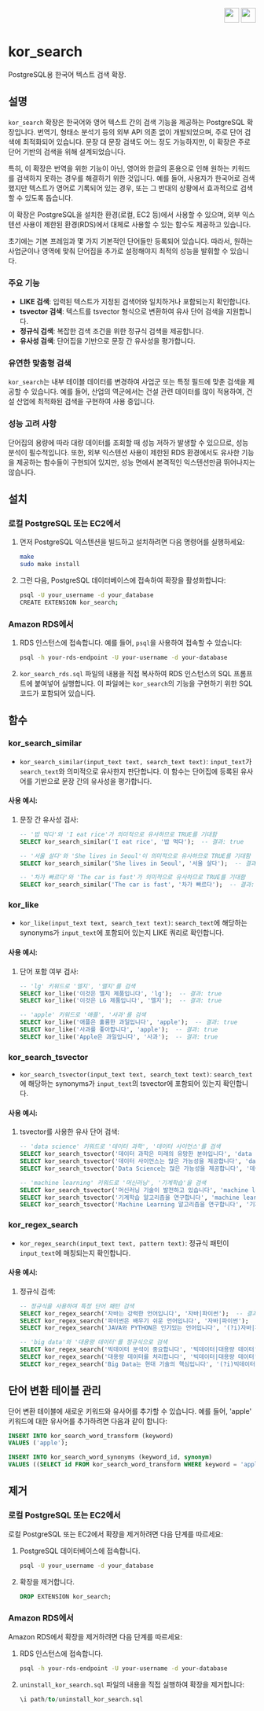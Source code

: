 <p align="right">
  <a href="#"><img src="https://upload.wikimedia.org/wikipedia/commons/0/09/Flag_of_South_Korea.svg" width="30"></a>
   <a href="/localization/en/README.md"><img src="https://upload.wikimedia.org/wikipedia/en/a/a4/Flag_of_the_United_States.svg" width="30"></a>
</p>

# kor_search

PostgreSQL용 한국어 텍스트 검색 확장.

## 설명

`kor_search` 확장은 한국어와 영어 텍스트 간의 검색 기능을 제공하는 PostgreSQL 확장입니다. 번역기, 형태소 분석기 등의 외부 API 의존 없이 개발되었으며, 주로 단어 검색에 최적화되어 있습니다. 문장 대 문장 검색도 어느 정도 가능하지만, 이 확장은 주로 단어 기반의 검색을 위해 설계되었습니다.

특히, 이 확장은 번역을 위한 기능이 아닌, 영어와 한글의 혼용으로 인해 원하는 키워드를 검색하지 못하는 경우를 해결하기 위한 것입니다. 예를 들어, 사용자가 한국어로 검색했지만 텍스트가 영어로 기록되어 있는 경우, 또는 그 반대의 상황에서 효과적으로 검색할 수 있도록 돕습니다.

이 확장은 PostgreSQL을 설치한 환경(로컬, EC2 등)에서 사용할 수 있으며, 외부 익스텐션 사용이 제한된 환경(RDS)에서 대체로 사용할 수 있는 함수도 제공하고 있습니다.

초기에는 기본 프레임과 몇 가지 기본적인 단어들만 등록되어 있습니다. 따라서, 원하는 사업군이나 영역에 맞춰 단어집을 추가로 설정해야지 최적의 성능을 발휘할 수 있습니다.

### 주요 기능

- **LIKE 검색**: 입력된 텍스트가 지정된 검색어와 일치하거나 포함되는지 확인합니다.
- **tsvector 검색**: 텍스트를 tsvector 형식으로 변환하여 유사 단어 검색을 지원합니다.
- **정규식 검색**: 복잡한 검색 조건을 위한 정규식 검색을 제공합니다.
- **유사성 검색**: 단어집을 기반으로 문장 간 유사성을 평가합니다.

### 유연한 맞춤형 검색

`kor_search`는 내부 테이블 데이터를 변경하여 사업군 또는 특정 필드에 맞춘 검색을 제공할 수 있습니다. 예를 들어, 산업의 역군에서는 건설 관련 데이터를 많이 적용하여, 건설 산업에 최적화된 검색을 구현하여 사용 중입니다.

### 성능 고려 사항

단어집의 용량에 따라 대량 데이터를 조회할 때 성능 저하가 발생할 수 있으므로, 성능 분석이 필수적입니다. 또한, 외부 익스텐션 사용이 제한된 RDS 환경에서도 유사한 기능을 제공하는 함수들이 구현되어 있지만, 성능 면에서 본격적인 익스텐션만큼 뛰어나지는 않습니다.

## 설치

### 로컬 PostgreSQL 또는 EC2에서

1. 먼저 PostgreSQL 익스텐션을 빌드하고 설치하려면 다음 명령어를 실행하세요:

    ```sh
    make
    sudo make install
    ```

2. 그런 다음, PostgreSQL 데이터베이스에 접속하여 확장을 활성화합니다:

    ```sh
    psql -U your_username -d your_database
    CREATE EXTENSION kor_search;
    ```

### Amazon RDS에서

1. RDS 인스턴스에 접속합니다. 예를 들어, `psql`을 사용하여 접속할 수 있습니다:

    ```sh
    psql -h your-rds-endpoint -U your-username -d your-database
    ```

2. `kor_search_rds.sql` 파일의 내용을 직접 복사하여 RDS 인스턴스의 SQL 프롬프트에 붙여넣어 실행합니다. 이 파일에는 `kor_search`의 기능을 구현하기 위한 SQL 코드가 포함되어 있습니다.

## 함수

### kor_search_similar

- `kor_search_similar(input_text text, search_text text)`: `input_text`가 `search_text`와 의미적으로 유사한지 판단합니다. 이 함수는 단어집에 등록된 유사어를 기반으로 문장 간의 유사성을 평가합니다.

#### 사용 예시:

1. 문장 간 유사성 검사:

    ```sql
    -- '밥 먹다'와 'I eat rice'가 의미적으로 유사하므로 TRUE를 기대함
    SELECT kor_search_similar('I eat rice', '밥 먹다');  -- 결과: true

    -- '서울 살다'와 'She lives in Seoul'이 의미적으로 유사하므로 TRUE를 기대함
    SELECT kor_search_similar('She lives in Seoul', '서울 살다');  -- 결과: true

    -- '차가 빠르다'와 'The car is fast'가 의미적으로 유사하므로 TRUE를 기대함
    SELECT kor_search_similar('The car is fast', '차가 빠르다');  -- 결과: true
    ```

### kor_like

- `kor_like(input_text text, search_text text)`: `search_text`에 해당하는 synonyms가 `input_text`에 포함되어 있는지 LIKE 쿼리로 확인합니다.

#### 사용 예시:

1. 단어 포함 여부 검사:

    ```sql
    -- 'lg' 키워드로 '엘지', '앨지'를 검색
    SELECT kor_like('이것은 엘지 제품입니다', 'lg');  -- 결과: true
    SELECT kor_like('이것은 LG 제품입니다', '엘지');  -- 결과: true

    -- 'apple' 키워드로 '애플', '사과'를 검색
    SELECT kor_like('애플은 훌륭한 과일입니다', 'apple');  -- 결과: true
    SELECT kor_like('사과를 좋아합니다', 'apple');  -- 결과: true
    SELECT kor_like('Apple은 과일입니다', '사과');  -- 결과: true
    ```

### kor_search_tsvector

- `kor_search_tsvector(input_text text, search_text text)`: `search_text`에 해당하는 synonyms가 `input_text`의 tsvector에 포함되어 있는지 확인합니다.

#### 사용 예시:

1. tsvector를 사용한 유사 단어 검색:

    ```sql
    -- 'data science' 키워드로 '데이터 과학', '데이터 사이언스'를 검색
    SELECT kor_search_tsvector('데이터 과학은 미래의 유망한 분야입니다', 'data science');  -- 결과: true
    SELECT kor_search_tsvector('데이터 사이언스는 많은 가능성을 제공합니다', 'data science');  -- 결과: true
    SELECT kor_search_tsvector('Data Science는 많은 가능성을 제공합니다', '데이터 과학');  -- 결과: true

    -- 'machine learning' 키워드로 '머신러닝', '기계학습'을 검색
    SELECT kor_search_tsvector('머신러닝 기술이 발전하고 있습니다', 'machine learning');  -- 결과: true
    SELECT kor_search_tsvector('기계학습 알고리즘을 연구합니다', 'machine learning');  -- 결과: true
    SELECT kor_search_tsvector('Machine Learning 알고리즘을 연구합니다', '기계학습');  -- 결과: true
    ```

### kor_regex_search

- `kor_regex_search(input_text text, pattern text)`: 정규식 패턴이 `input_text`에 매칭되는지 확인합니다.

#### 사용 예시:

1. 정규식 검색:

    ```sql
    -- 정규식을 사용하여 특정 단어 패턴 검색
    SELECT kor_regex_search('자바는 강력한 언어입니다', '자바|파이썬');  -- 결과: true
    SELECT kor_regex_search('파이썬은 배우기 쉬운 언어입니다', '자바|파이썬');  -- 결과: true
    SELECT kor_regex_search('JAVA와 PYTHON은 인기있는 언어입니다', '(?i)자바|파이썬');  -- 결과: true

    -- 'big data'와 '대용량 데이터'를 정규식으로 검색
    SELECT kor_regex_search('빅데이터 분석이 중요합니다', '빅데이터|대용량 데이터');  -- 결과: true
    SELECT kor_regex_search('대용량 데이터를 처리합니다', '빅데이터|대용량 데이터');  -- 결과: true
    SELECT kor_regex_search('Big Data는 현대 기술의 핵심입니다', '(?i)빅데이터|대용량 데이터');  -- 결과: true
    ```

## 단어 변환 테이블 관리

단어 변환 테이블에 새로운 키워드와 유사어를 추가할 수 있습니다. 예를 들어, 'apple' 키워드에 대한 유사어를 추가하려면 다음과 같이 합니다:

```sql
INSERT INTO kor_search_word_transform (keyword)
VALUES ('apple');

INSERT INTO kor_search_word_synonyms (keyword_id, synonym)
VALUES ((SELECT id FROM kor_search_word_transform WHERE keyword = 'apple'), '애플');
```

## 제거

### 로컬 PostgreSQL 또는 EC2에서

로컬 PostgreSQL 또는 EC2에서 확장을 제거하려면 다음 단계를 따르세요:

1. PostgreSQL 데이터베이스에 접속합니다.

    ```sh
    psql -U your_username -d your_database
    ```

2. 확장을 제거합니다.

    ```sql
    DROP EXTENSION kor_search;
    ```

### Amazon RDS에서

Amazon RDS에서 확장을 제거하려면 다음 단계를 따르세요:

1. RDS 인스턴스에 접속합니다.

    ```sh
    psql -h your-rds-endpoint -U your-username -d your-database
    ```

2. `uninstall_kor_search.sql` 파일의 내용을 직접 실행하여 확장을 제거합니다:

    ```sql
    \i path/to/uninstall_kor_search.sql
    ```
